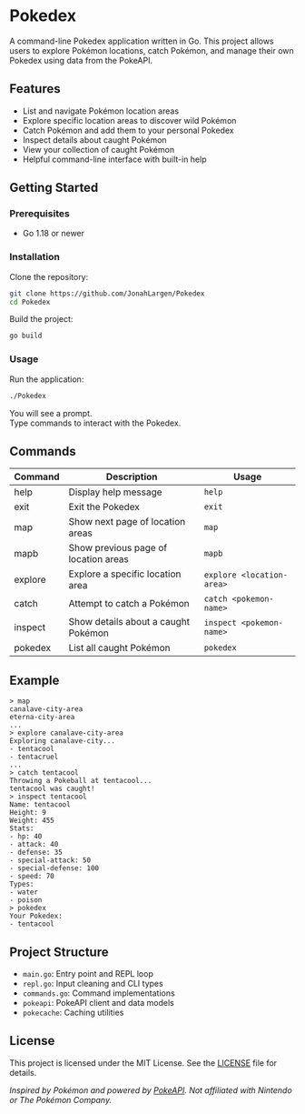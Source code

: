 # Pokedex

A command-line Pokedex application written in Go. This project allows users to explore Pokémon locations, catch Pokémon, and manage their own Pokedex using data from the PokeAPI.

## Features

- List and navigate Pokémon location areas
- Explore specific location areas to discover wild Pokémon
- Catch Pokémon and add them to your personal Pokedex
- Inspect details about caught Pokémon
- View your collection of caught Pokémon
- Helpful command-line interface with built-in help

## Getting Started

### Prerequisites

- Go 1.18 or newer

### Installation

Clone the repository:

```sh
git clone https://github.com/JonahLargen/Pokedex
cd Pokedex
```

Build the project:

```sh
go build
```

### Usage

Run the application:

```sh
./Pokedex
```

You will see a prompt.  
Type commands to interact with the Pokedex.

## Commands

| Command   | Description                          | Usage                       |
|-----------|--------------------------------------|-----------------------------|
| help      | Display help message                 | `help`                      |
| exit      | Exit the Pokedex                     | `exit`                      |
| map       | Show next page of location areas     | `map`                       |
| mapb      | Show previous page of location areas | `mapb`                      |
| explore   | Explore a specific location area     | `explore <location-area>`   |
| catch     | Attempt to catch a Pokémon           | `catch <pokemon-name>`      |
| inspect   | Show details about a caught Pokémon  | `inspect <pokemon-name>`    |
| pokedex   | List all caught Pokémon              | `pokedex`                   |

## Example

```
> map
canalave-city-area
eterna-city-area
...
> explore canalave-city-area
Exploring canalave-city...
- tentacool
- tentacruel
...
> catch tentacool
Throwing a Pokeball at tentacool...
tentacool was caught!
> inspect tentacool
Name: tentacool
Height: 9
Weight: 455
Stats:
- hp: 40
- attack: 40
- defense: 35
- special-attack: 50
- special-defense: 100
- speed: 70
Types:
- water
- poison
> pokedex
Your Pokedex:
- tentacool
```

## Project Structure

- `main.go`: Entry point and REPL loop
- `repl.go`: Input cleaning and CLI types
- `commands.go`: Command implementations
- `pokeapi`: PokeAPI client and data models
- `pokecache`: Caching utilities

## License

This project is licensed under the MIT License. See the [LICENSE](LICENSE) file for details.

_Inspired by Pokémon and powered by [PokeAPI](https://pokeapi.co/). Not affiliated with Nintendo or The Pokémon Company._